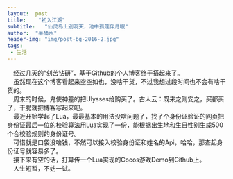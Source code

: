 ```yaml
---
layout:  post
title:    "初入江湖"
subtitle:   "仙灵岛上别洞天，池中孤莲伴月眠"
author:  "半桶水"
header-img: "img/post-bg-2016-2.jpg"
tags:
 - 生活
---
```


　经过几天的“刻苦钻研”，基于Github的个人博客终于搭起来了。<br>
　虽然现在这个博客看起来空空如也，没啥干货，不过我想过段时间也不会有啥干货的。<br>
　周末的时候，鬼使神差的把Ulysses给购买了。古人云：既来之则安之，买都买了，干脆就把博客写起来吧。<br>
　最近开始学起了Lua，最最基本的用法没啥问题了，找了个身份证验证的网页把身份证最后一位的校验算法用Lua实现了一份，能根据出生地和生日性别生成500个合校验规则的身份证号。<br>
 　可惜就是口袋没啥钱，不然可以接入校验身份证和姓名的Api，哈哈，那查起身份证号就容易多了。<br>
　接下来有空的话，打算传一个Lua实现的Cocos游戏Demo到Github上。<br>
　人生短暂，不妨一试。